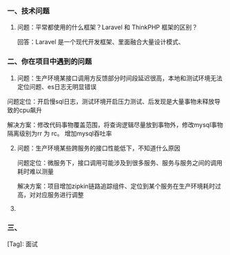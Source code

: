 

### 一、技术问题

1. 问题：平常都使用的什么框架？Laravel 和 ThinkPHP 框架的区别？

   回答：Laravel 是一个现代开发框架、里面融合大量设计模式、



### 二、你在项目中遇到的问题

1.  问题：生产环境某接口调用方反馈部分时间段延迟很高，本地和测试环境无法定位问题、es日志无明显错误

   问题定位：开启慢sql日志，测试环境开启压力测试、后发现是大量事物未释放导致的cpu飙升

   解决方案：修改代码事物覆盖范围，将查询逻辑尽量放到事物外，修改mysql事物隔离级别为rr 为 rc。 增加mysql吞吐率

2. 问题：生产环境某些跨服务的接口性能低下，不知道什么原因

   问题定位：微服务下，接口调用可能涉及到很多服务、服务与服务之间的调用耗时难以测量

   解决方案：项目增加zipkin链路追踪组件、定位到某个服务在生产环境耗时过高，对对应服务进行调整

3. 





### 三、

[Tag]: <tag>面试</tag>

